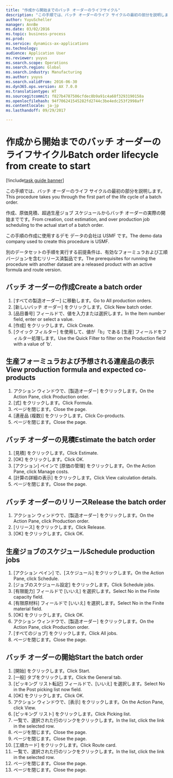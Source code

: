 ```yaml
--- 
title: "作成から開始までのバッチ オーダーのライフサイクル"
description: "この手順では、バッチ オーダーのライフ サイクルの最初の部分を説明します。"
author: YuyuScheller
manager: AnnBe
ms.date: 03/02/2016
ms.topic: business-process
ms.prod: 
ms.service: dynamics-ax-applications
ms.technology: 
audience: Application User
ms.reviewer: yuyus
ms.search.scope: Operations
ms.search.region: Global
ms.search.industry: Manufacturing
ms.author: yuyus
ms.search.validFrom: 2016-06-30
ms.dyn365.ops.version: AX 7.0.0
ms.translationtype: HT
ms.sourcegitcommit: f827b4787506cfdec8b9a91c4a68f3293190158a
ms.openlocfilehash: 94f706241545282fd2744c3be4edc253f2998aff
ms.contentlocale: ja-jp
ms.lasthandoff: 09/29/2017

---
```

# <a name="batch-order-lifecycle-from-create-to-start"></a><span data-ttu-id="41f2a-103">作成から開始までのバッチ オーダーのライフサイクル</span><span class="sxs-lookup"><span data-stu-id="41f2a-103">Batch order lifecycle from create to start</span></span>

[!include[task guide banner](../../includes/task-guide-banner.md)]

<span data-ttu-id="41f2a-104">この手順では、バッチ オーダーのライフ サイクルの最初の部分を説明します。</span><span class="sxs-lookup"><span data-stu-id="41f2a-104">This procedure takes you through the first part of the life cycle of a batch order.</span></span>

<span data-ttu-id="41f2a-105">作成、原価見積、超過生産ジョブ スケジュールからバッチ オーダーの実際の開始までです。</span><span class="sxs-lookup"><span data-stu-id="41f2a-105">From creation, cost estimation, and over production job scheduling to the actual start of a batch order.</span></span>



<span data-ttu-id="41f2a-106">この手順の作成に使用するデモ データの会社は USMF です。</span><span class="sxs-lookup"><span data-stu-id="41f2a-106">The demo data company used to create this procedure is USMF.</span></span> 



<span data-ttu-id="41f2a-107">別のデータセットの手順を実行する前提条件は、有効なフォーミュラおよび工順バージョンを含むリリース済製品です。</span><span class="sxs-lookup"><span data-stu-id="41f2a-107">The prerequisites for running the procedure with another dataset are a released product with an active formula and route version.</span></span>


## <a name="create-a-batch-order"></a><span data-ttu-id="41f2a-108">バッチ オーダーの作成</span><span class="sxs-lookup"><span data-stu-id="41f2a-108">Create a batch order</span></span>
1. <span data-ttu-id="41f2a-109">[すべての製造オーダー] に移動します。</span><span class="sxs-lookup"><span data-stu-id="41f2a-109">Go to All production orders.</span></span>
2. <span data-ttu-id="41f2a-110">[新しいバッチ オーダー] をクリックします。</span><span class="sxs-lookup"><span data-stu-id="41f2a-110">Click New batch order.</span></span>
3. <span data-ttu-id="41f2a-111">[品目番号] フィールドで、値を入力または選択します。</span><span class="sxs-lookup"><span data-stu-id="41f2a-111">In the Item number field, enter or select a value.</span></span>
4. <span data-ttu-id="41f2a-112">[作成] をクリックします。</span><span class="sxs-lookup"><span data-stu-id="41f2a-112">Click Create.</span></span>
5. <span data-ttu-id="41f2a-113">[クイック フィルター] を使用して、値が「b」である [生産] フィールドをフィルター処理します。</span><span class="sxs-lookup"><span data-stu-id="41f2a-113">Use the Quick Filter to filter on the Production field with a value of 'b'.</span></span>

## <a name="view-production-formula-and-expected-co-products"></a><span data-ttu-id="41f2a-114">生産フォーミュラおよび予想される連産品の表示</span><span class="sxs-lookup"><span data-stu-id="41f2a-114">View production formula and expected co-products</span></span>
1. <span data-ttu-id="41f2a-115">アクション ウィンドウで、[製造オーダー] をクリックします。</span><span class="sxs-lookup"><span data-stu-id="41f2a-115">On the Action Pane, click Production order.</span></span>
2. <span data-ttu-id="41f2a-116">[式] をクリックします。</span><span class="sxs-lookup"><span data-stu-id="41f2a-116">Click Formula.</span></span>
3. <span data-ttu-id="41f2a-117">ページを閉じます。</span><span class="sxs-lookup"><span data-stu-id="41f2a-117">Close the page.</span></span>
4. <span data-ttu-id="41f2a-118">[連産品 (複数)] をクリックします。</span><span class="sxs-lookup"><span data-stu-id="41f2a-118">Click Co-products.</span></span>
5. <span data-ttu-id="41f2a-119">ページを閉じます。</span><span class="sxs-lookup"><span data-stu-id="41f2a-119">Close the page.</span></span>

## <a name="estimate-the-batch-order"></a><span data-ttu-id="41f2a-120">バッチ オーダーの見積</span><span class="sxs-lookup"><span data-stu-id="41f2a-120">Estimate the batch order</span></span>
1. <span data-ttu-id="41f2a-121">[見積] をクリックします。</span><span class="sxs-lookup"><span data-stu-id="41f2a-121">Click Estimate.</span></span>
2. <span data-ttu-id="41f2a-122">[OK] をクリックします。</span><span class="sxs-lookup"><span data-stu-id="41f2a-122">Click OK.</span></span>
3. <span data-ttu-id="41f2a-123">[アクション] ペインで [原価の管理] をクリックします。</span><span class="sxs-lookup"><span data-stu-id="41f2a-123">On the Action Pane, click Manage costs.</span></span>
4. <span data-ttu-id="41f2a-124">[計算の詳細の表示] をクリックします。</span><span class="sxs-lookup"><span data-stu-id="41f2a-124">Click View calculation details.</span></span>
5. <span data-ttu-id="41f2a-125">ページを閉じます。</span><span class="sxs-lookup"><span data-stu-id="41f2a-125">Close the page.</span></span>

## <a name="release-the-batch-order"></a><span data-ttu-id="41f2a-126">バッチ オーダーのリリース</span><span class="sxs-lookup"><span data-stu-id="41f2a-126">Release the batch order</span></span>
1. <span data-ttu-id="41f2a-127">アクション ウィンドウで、[製造オーダー] をクリックします。</span><span class="sxs-lookup"><span data-stu-id="41f2a-127">On the Action Pane, click Production order.</span></span>
2. <span data-ttu-id="41f2a-128">[リリース] をクリックします。</span><span class="sxs-lookup"><span data-stu-id="41f2a-128">Click Release.</span></span>
3. <span data-ttu-id="41f2a-129">[OK] をクリックします。</span><span class="sxs-lookup"><span data-stu-id="41f2a-129">Click OK.</span></span>

## <a name="schedule-production-jobs"></a><span data-ttu-id="41f2a-130">生産ジョブのスケジュール</span><span class="sxs-lookup"><span data-stu-id="41f2a-130">Schedule production jobs</span></span>
1. <span data-ttu-id="41f2a-131">[アクション ペイン] で、[スケジュール] をクリックします。</span><span class="sxs-lookup"><span data-stu-id="41f2a-131">On the Action Pane, click Schedule.</span></span>
2. <span data-ttu-id="41f2a-132">[ジョブのスケジュール設定] をクリックします。</span><span class="sxs-lookup"><span data-stu-id="41f2a-132">Click Schedule jobs.</span></span>
3. <span data-ttu-id="41f2a-133">[有限能力] フィールドで [いいえ] を選択します。</span><span class="sxs-lookup"><span data-stu-id="41f2a-133">Select No in the Finite capacity field.</span></span>
4. <span data-ttu-id="41f2a-134">[有限原材料] フィールドで [いいえ] を選択します。</span><span class="sxs-lookup"><span data-stu-id="41f2a-134">Select No in the Finite material field.</span></span>
5. <span data-ttu-id="41f2a-135">[OK] をクリックします。</span><span class="sxs-lookup"><span data-stu-id="41f2a-135">Click OK.</span></span>
6. <span data-ttu-id="41f2a-136">アクション ウィンドウで、[製造オーダー] をクリックします。</span><span class="sxs-lookup"><span data-stu-id="41f2a-136">On the Action Pane, click Production order.</span></span>
7. <span data-ttu-id="41f2a-137">[すべてのジョブ] をクリックします。</span><span class="sxs-lookup"><span data-stu-id="41f2a-137">Click All jobs.</span></span>
8. <span data-ttu-id="41f2a-138">ページを閉じます。</span><span class="sxs-lookup"><span data-stu-id="41f2a-138">Close the page.</span></span>

## <a name="start-the-batch-order"></a><span data-ttu-id="41f2a-139">バッチ オーダーの開始</span><span class="sxs-lookup"><span data-stu-id="41f2a-139">Start the batch order</span></span>
1. <span data-ttu-id="41f2a-140">[開始] をクリックします。</span><span class="sxs-lookup"><span data-stu-id="41f2a-140">Click Start.</span></span>
2. <span data-ttu-id="41f2a-141">[一般] タブをクリックします。</span><span class="sxs-lookup"><span data-stu-id="41f2a-141">Click the General tab.</span></span>
3. <span data-ttu-id="41f2a-142">[ピッキング リスト転記] フィールドで、[いいえ] を選択します。</span><span class="sxs-lookup"><span data-stu-id="41f2a-142">Select No in the Post picking list now field.</span></span>
4. <span data-ttu-id="41f2a-143">[OK] をクリックします。</span><span class="sxs-lookup"><span data-stu-id="41f2a-143">Click OK.</span></span>
5. <span data-ttu-id="41f2a-144">アクション ウィンドウで、[表示] をクリックします。</span><span class="sxs-lookup"><span data-stu-id="41f2a-144">On the Action Pane, click View.</span></span>
6. <span data-ttu-id="41f2a-145">[ピッキング リスト] をクリックします。</span><span class="sxs-lookup"><span data-stu-id="41f2a-145">Click Picking list.</span></span>
7. <span data-ttu-id="41f2a-146">一覧で、選択された行のリンクをクリックします。</span><span class="sxs-lookup"><span data-stu-id="41f2a-146">In the list, click the link in the selected row.</span></span>
8. <span data-ttu-id="41f2a-147">ページを閉じます。</span><span class="sxs-lookup"><span data-stu-id="41f2a-147">Close the page.</span></span>
9. <span data-ttu-id="41f2a-148">ページを閉じます。</span><span class="sxs-lookup"><span data-stu-id="41f2a-148">Close the page.</span></span>
10. <span data-ttu-id="41f2a-149">[工順カード] をクリックします。</span><span class="sxs-lookup"><span data-stu-id="41f2a-149">Click Route card.</span></span>
11. <span data-ttu-id="41f2a-150">一覧で、選択された行のリンクをクリックします。</span><span class="sxs-lookup"><span data-stu-id="41f2a-150">In the list, click the link in the selected row.</span></span>
12. <span data-ttu-id="41f2a-151">ページを閉じます。</span><span class="sxs-lookup"><span data-stu-id="41f2a-151">Close the page.</span></span>
13. <span data-ttu-id="41f2a-152">ページを閉じます。</span><span class="sxs-lookup"><span data-stu-id="41f2a-152">Close the page.</span></span>


